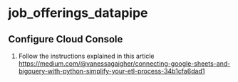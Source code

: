 # job_offerings_datapipe

## Configure Cloud Console

1. Follow the instructions explained in this article https://medium.com/@vanessagaigher/connecting-google-sheets-and-bigquery-with-python-simplify-your-etl-process-34b1cfa6dad1